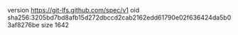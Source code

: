 version https://git-lfs.github.com/spec/v1
oid sha256:3205bd7bd8afb15d272dbccd2cab2162edd61790e02f636424da5b03af8276be
size 1642
